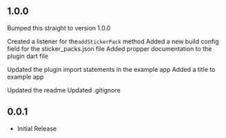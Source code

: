 ## 1.0.0

Bumped this straight to version 1.0.0

Created a listener for the`addStickerPack` method
Added a new build config field for the sticker_packs.json file
Added propper documentation to the plugin dart file

Updated the plugin import statements in the example app
Added a title to example app

Updated the readme
Updated .gitignore

## 0.0.1

* Initial Release